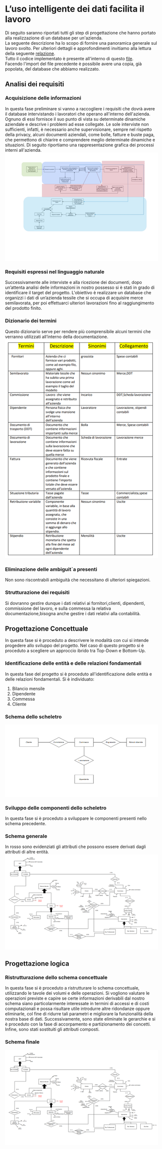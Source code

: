 # L’uso intelligente dei dati facilita il lavoro
Di seguito saranno riportati tutti gli step di progettazione che hanno portato alla realizzazione di un database per un'azienda.<br />
La seguente descrizione ha lo scopo di fornire una panoramica generale sul lavoro svolto. Per ulteriori dettagli e approfondimenti invitiamo alla lettura della seguente [relazione](https://github.com/Simone-Scalella/Progettazione_Database/blob/main/Relazione_azienda_scang.pdf).<br />
Tutto il codice implementato è presente all'interno di questo [file](https://github.com/Simone-Scalella/Progettazione_Database/blob/main/azienda_scang.sql).<br />
Facendo l'import del file precedente è possibile avere una copia, già popolata, del database che abbiamo realizzato.

## Analisi dei requisiti

### Acquisizione delle informazioni
In questa fase preliminare si vanno a raccogliere i requisiti che dovrà avere il database intervistando i lavoratori che operano all'interno dell'azienda. Ognuno di essi fornisce il suo punto di vista su determinate dinamiche aziendale e descrive i problemi ad esse collegate.
Le sole interviste non sufficienti, infatti, è necessario anche supervisionare, sempre nel rispetto della privacy, alcuni documenti aziendali, come bolle, fatture e buste paga, che permettono di chiarire e comprendere meglio determinate dinamiche e situazioni.
Di seguito riportiamo una rappresentazione grafica dei processi interni all'azienda.
![alt text](https://github.com/Simone-Scalella/Progettazione_Database/blob/main/image/Analisi%20dei%20processi%20interni.png)

### Requisiti espressi nel linguaggio naturale
Successivamente alle interviste e alla ricezione dei documenti, dopo un’attenta analisi delle informazioni in nostro possesso si è stati in grado di identificare il target del progetto. L'obiettivo è realizzare un database che organizzi i dati di un’azienda tessile che si occupa di acquisire merce semilavorata, per poi effettuarci ulteriori lavorazioni fino al raggiungimento del prodotto finito.

### Dizionario dei termini
Questo dizionario serve per rendere più comprensibile alcuni termini che verranno utilizzati all’interno della documentazione.
![alt text](https://github.com/Simone-Scalella/Progettazione_Database/blob/main/image/dizionario%20termini.png)

### Eliminazione delle ambiguit`a presenti
Non sono riscontrabili ambiguità che necessitano di ulteriori spiegazioni.

### Strutturazione dei requisiti
Si dovranno gestire dunque i dati relativi ai fornitori,clienti, dipendenti, commissione del lavoro, e sulla commessa la relativa documentazione,bisogna anche gestire i dati relativi alla contabilità.

## Progettazione Concettuale
In questa fase si è proceduto a descrivere le modalità con cui si intende progedere allo sviluppo del progetto. Nel caso di questo progetto si è proceduto a scegliere un approccio ibrido tra Top-Down e Bottom-Up.

### Identificazione delle entità e delle relazioni fondamentali
In questa fase del progetto si è proceduto all'identificazione delle entità e delle relazioni fondamentali.
Si è individuato:
1. Bilancio mensile
2. Dipendente
3. Commessa
4. Cliente

### Schema dello scheletro
![alt text](https://github.com/Simone-Scalella/Progettazione_Database/blob/main/image/scheletro.png)

### Sviluppo delle componenti dello scheletro
In questa fase si è proceduto a sviluppare le componenti presenti nello schema precedente.

### Schema generale
In rosso sono evidenziati gli attributi che possono essere derivati dagli attributi di altre entità.
![alt text](https://github.com/Simone-Scalella/Progettazione_Database/blob/main/image/Schema%20generale.png)

## Progettazione logica

### Ristrutturazione dello schema concettuale
In questa fase si è proceduto a ristrutturare lo schema concettuale, utilizzando le tavole dei volumi e delle operazioni.
Si vogliono valutare le operazioni previste e capire se certe informazioni derivabili dal nostro schema siano particolarmente interessate in termini di accessi e di costi computazionali e possa risultare utile introdurre altre ridondanze oppure eliminarle, col fine di ridurre tali parametri e migliorare la funzionalità della nostra base di dati.
Successivamente, sono state eliminate le gerarchie e si è proceduto con la fase di accorpamento e partizionamento dei concetti.
Infine, sono stati sostituiti gli attributi composti.

### Schema finale
![alt text](https://github.com/Simone-Scalella/Progettazione_Database/blob/main/image/Schema%20generale.png)
